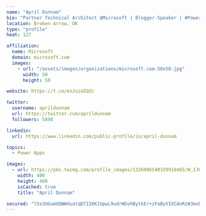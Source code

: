```yaml
---
name: "April Dunnam"
bio: "Partner Technical Architect @Microsoft | Blogger-Speaker | #PowerApps, #PowerAutomate, #Office365, #SharePoint | #WIT | #Karaoke Queen"
location: Broken Arrow, OK
type: "profile"
heat: 127

affiliation:
  name: Microsoft
  domain: microsoft.com
  images:
    - url: "/assets/images/organizations/microsoft.com-50x50.jpg"
      width: 50
      height: 50

website: https://t.co/enJuiGEQZc

twitter:
  username: aprildunnam
  url: https://twitter.com/aprildunnam
  followers: 5898

linkedin:
  url: https://www.linkedin.com/public-profile/in/april-dunnam

topics:
  - Power Apps

images:
  - url: https://pbs.twimg.com/profile_images/1326986540329918465/W_IJ6Ih2_400x400.jpg
    width: 400
    height: 400
    isCached: true
    title: "April Dunnam"

secured: "l5x3UGumXQWWduatqD71IKK1UpwL9udrWGvhBytkEr+zFaByVIXCAnRzW3mxD/6A5l3MVAWa40MLNbc3hQfoMczom2thJacDe3SBY4egSr+D3r0W4qfXnpDFuMIyHVTDVsAUevWiwVYt++PH7C6T6uNiE8xcZJVtAZz9M9b8WSrZ/AB8iMWM2bQ9cTY0zRK/qBLIj3Ot+lQnoEu4hC4cKotVftAPWe2LlL6zkeFLiXz0MzdHg6SoYoLDJ3KzhNffLz5NwVz3nq0Gxfnxd4WyqNfvgN1dL0NEzV2sQYatYxb8C+aI6HZU81PcKSUIe52HUFYPsokyYUf0Hehxal3jhoyoJ15aIVGbfFGsnAFOS9yzI6BxKC7oywMYmixttwRqoHJbgPpp2R6FeHji4Ujrt3tcB0zOTcnLp+sqWPpKTpc=;TyQf17E0vwccSLFB+bzHaA=="
---
```


